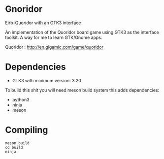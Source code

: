 # Gnoridor
Eirb-Quoridor with an GTK3 interface

An implementation of the Quoridor board game using GTK3 as the interface toolkit.
A way for me to learn GTK/Gnome apps.

Quoridor : http://en.gigamic.com/game/quoridor

# Dependencies 
 - GTK3 with minimum version: 3.20

To build this shit you will need meson build system this adds dependencies:
- python3
- ninja
- meson

# Compiling
```
meson build
cd build
ninja
```




